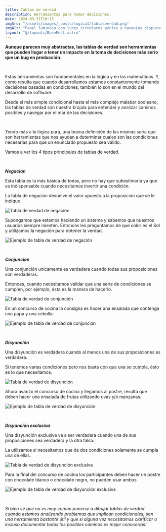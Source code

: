 ```yaml
---
title: Tablas de verdad
description: Herramientas para tomar decisiones.
date: 2024-03-31T18:15
imgSrc: "/assets/images/_posts/logica1/tablasverdad.png"
imgAlt: "Panel luminoso con luces circulares azules y naranjas dispuestas en un patrón geométrico, con un área brillante rectangular en el centro que evoca un estilo tecnológico y vanguardista."
layout: "@/layouts/BasePost.astro"
---
```


**Aunque parecen muy abstractas, las tablas de verdad son herramientas que pueden llegar a tener un impacto en la toma de decisiones más serio que un bug en producción.**

</br>

Estas herramientas son fundamentales en la lógica y en las matemáticas. Y, como resulta que cuando desarrollamos estamos constantemente tomando decisiones basadas en condiciones, también lo son en el mundo del desarrollo de software.

Desde el más simple condicional hasta el más complejo malabar booleano, las tablas de verdad son nuestra brújula para entender y analizar caminos posibles y navegar por el mar de las decisiones.

</br>

Yendo más a la lógica pura, una buena definición de las mismas sería que son herramientas que nos ayudan a determinar cuales son las condiciones necesarias para que un enunciado propuesto sea válido.

Vamos a ver los 4 tipos principales de tablas de verdad.

</br>

***Negación***

Esta tabla es la más básica de todas, pero no hay que subestimarla ya que es indispensable cuando necesitamos invertir una condición.

La tabla de negación devuelve el valor opuesto a la proposición que se le indique.

![Tabla de verdad de negación](/assets/images/_posts/logica1/verdadnegacion.png)

Supongamos que estamos haciendo un sistema y sabemos que nuestros usuarios siempre mienten. Entonces les preguntamos de que color es el Sol y utilizamos la negación para obtener la verdad.

![Ejemplo de tabla de verdad de negación](/assets/images/_posts/logica1/verdadnegacionejemplo.png)

</br>

***Conjunción***

Una conjunción unicamente es verdadera cuando todas sus proposiciones son verdaderas.

Entonces, cuando necesitamos validar que una serie de condiciones se cumplen, por ejemplo, ésta es la manera de hacerlo.

![Tabla de verdad de conjunción](/assets/images/_posts/logica1/verdadconjuncion.png)

En un concurso de cocina la consigna es hacer una ensalada que contenga una papa y una cebolla:

![Ejemplo de tabla de verdad de conjunción](/assets/images/_posts/logica1/verdadconjuncionejemplo.png)

</br>

***Disyunción***

Una disyunción es verdadera cuando al menos una de sus proposiciones es verdadera.

Si tenemos varias condiciones pero nos basta con que una se cumpla, ésto es lo que necesitamos.

![Tabla de verdad de disyunción](/assets/images/_posts/logica1/verdaddisjuncion.png)

Ahora avanzó el concurso de cocina y llegamos al postre, resulta que deben hacer una ensalada de frutas utilizando uvas y/o manzanas.

![Ejemplo de tabla de verdad de disyunción](/assets/images/_posts/logica1/verdaddisjuncionejemplo.png)

</br>

***Disyunción exclusiva***

Una disyunción exclusiva va a ser verdadera cuando una de sus proposiciones sea verdadera y la otra falsa.

La utilizamos si necesitamos que de dos condiciones solamente se cumpla una de ellas.

![Tabla de verdad de disyunción exclusiva](/assets/images/_posts/logica1/verdadxor.png)

Para la final del concurso de cocina los participantes deben hacer un postre con chocolate blanco o chocolate negro, no pueden usar ambos.

![Ejemplo de tabla de verdad de disyunción exclusiva](/assets/images/_posts/logica1/verdadxorejemplo.png)

</br>

*Si bien sé que no es muy común ponerse a dibujar tablas de verdad cuando estamos analizando problemas que implican condicionales, son una herramienta bastante útil y que si alguna vez necesitamos clarificar o incluso documentar todos los posibles caminos es mejor conocerlas!*

</br>
